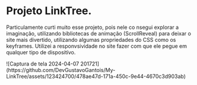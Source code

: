 <h1>Projeto LinkTree.</h1>
<p>Particulamente curti muito esse projeto, pois nele co nsegui explorar a imaginação, utilizando bibliotecas de animação (ScrollReveal) para deixar o site mais divertido, utilizando algumas propriedades do CSS como os keyframes. Utilizei a responvsividade no site fazer com que ele pegue em qualquer tipo de dispositívo.</p>
![Captura de tela 2024-04-07 201721](https://github.com/DevGustavoGantois/My-LinkTree/assets/123424700/478ae47d-171a-450c-9e44-4670c3d903ab)
